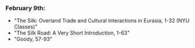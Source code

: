 ### February 9th:

- "The Silk: Overland Trade and Cultural Interactions in Eurasia, 1-32 (NYU Classes)"
- "The Silk Road: A Very Short Introduction, 1-63"
- "Goody, 57-93"
